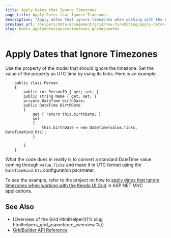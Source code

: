 ```yaml
---
title: Apply Dates that Ignore Timezones
page_title: Apply Dates that Ignore Timezones
description: "Apply dates that ignore timezones when working with the Kendo UI Grid in ASP.NET MVC applications."
previous_url: /helpers/data-management/grid/how-to/editing/apply-dates-that-ignore-timezones
slug: howto_applydatesignoretimezones_gridaspnetmv
---
```


# Apply Dates that Ignore Timezones

Use the property of the model that should ignore the timezone. Set the value of the property as UTC time by using its ticks. Here is an example:

```
    public class Person
    {
        public int PersonID { get; set; }
        public string Name { get; set; }
        private DateTime birthDate;
        public DateTime BirthDate
        {
            get { return this.birthDate; }
            set
            {
                this.birthDate = new DateTime(value.Ticks, DateTimeKind.Utc);
            }

        }
    }
```

What the code does in reality is to convert a standard DateTime value coming through `value.Ticks` and make it in UTC format using the `DateTimeKind.Utc` configuration parameter.

To see the example, refer to the project on how to [apply dates that ignore timezones when working with the Kendo UI Grid](https://github.com/telerik/ui-for-aspnet-mvc-examples/tree/master/grid/date-ignoring-timezones) in ASP.NET MVC applications.

## See Also

* [Overview of the Grid HtmlHelper]({% slug htmlhelpers_grid_aspnetcore_overview %})
* [GridBuilder API Reference](https://docs.telerik.com/aspnet-mvc/api/kendo.mvc.ui.fluent/gridbuilder)
